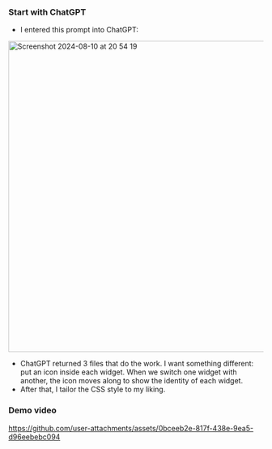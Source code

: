 ### Start with ChatGPT
- I entered this prompt into ChatGPT:
<img width="614" alt="Screenshot 2024-08-10 at 20 54 19" src="https://github.com/user-attachments/assets/e195c565-2a30-4728-bb24-50cd865b31a7">

- ChatGPT returned 3 files that do the work. I want something different: put an icon inside each widget. When we switch one widget with another, the icon moves along to show the identity of each widget.
- After that, I tailor the CSS style to my liking.
### Demo video
https://github.com/user-attachments/assets/0bceeb2e-817f-438e-9ea5-d96eebebc094

